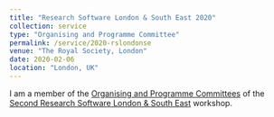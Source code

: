 ```yaml
---
title: "Research Software London & South East 2020"
collection: service
type: "Organising and Programme Committee"
permalink: /service/2020-rslondonse
venue: "The Royal Society, London"
date: 2020-02-06
location: "London, UK"
---
```


I am a member of the [Organising and Programme Committees](https://rslondon.ac.uk/rslondonse-2020/committees/) of the [Second Research Software London & South East](https://rslondon.ac.uk/rslondonse-2020/) workshop.


